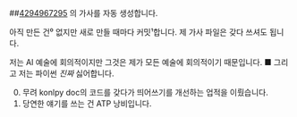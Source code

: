 ##[4294967295](https://www.youtube.com/@NOT2ho) 의 가사를 자동 생성합니다.

아직 만든 건⁰ 없지만
새로 만들 때마다 커밋¹합니다.
제 가사 파일은 갖다 쓰셔도 됩니다.

저는 AI 예술에 회의적이지만 그것은 제가 모든 예술에 회의적이기 때문입니다. ■
그리고 저는 파이썬 *진짜* 싫어합니다. 

0. 무려 konlpy doc의 코드를 갖다가 띄어쓰기를 개선하는 업적을 이뤘습니다.
1. 당연한 얘기를 쓰는 건 ATP 낭비입니다.

